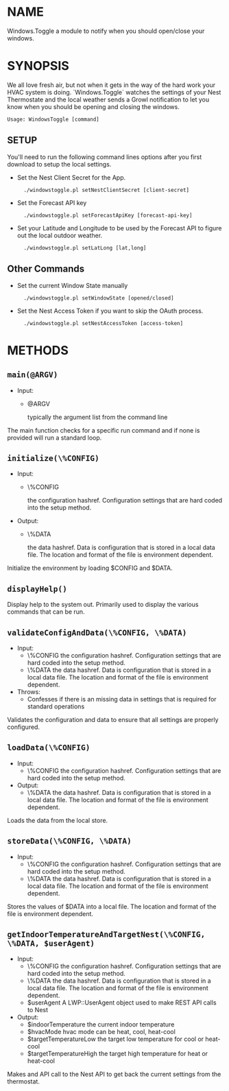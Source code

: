 # NAME

Windows.Toggle a module to notify when you should open/close your windows.

# SYNOPSIS

We all love fresh air, but not when it gets in the way of the hard work your HVAC 
system is doing.  \`Windows.Toggle\` watches the settings of your Nest Thermostate and
the local weather sends a Growl notification to let you know when you should be opening
and closing the windows.

    Usage: WindowsToggle [command]
    

## SETUP

You'll need to run the following command lines options after you first download to
setup the local settings.

- Set the Nest Client Secret for the App.

        ./windowstoggle.pl setNestClientSecret [client-secret]

- Set the Forecast API key

        ./windowstoggle.pl setForecastApiKey [forecast-api-key]

- Set your Latitude and Longitude to be used by the Forecast API to figure out the 
      local outdoor weather.

        ./windowstoggle.pl setLatLong [lat,long]

## Other Commands

- Set the current Window State manually

        ./windowstoggle.pl setWindowState [opened/closed]
          

- Set the Nest Access Token if you want to skip the OAuth process.

        ./windowstoggle.pl setNestAccessToken [access-token]
        

# METHODS

## `main(@ARGV)`

- Input:
    - @ARGV

        typically the argument list from the command line

The main function checks for a specific run command and if none is provided will run
a standard loop.

## `initialize(\%CONFIG)`

- Input:
    - \\%CONFIG

        the configuration hashref.  Configuration settings that are hard coded
        into the setup method.
- Output:
    - \\%DATA

        the data hashref. Data is configuration that is stored in a local data
        file.  The location and format of the file is environment dependent.

Initialize the environment by loading $CONFIG and $DATA.

## `displayHelp()`

Display help to the system out.  Primarily used to display the various commands
that can be run.

## `validateConfigAndData(\%CONFIG, \%DATA)`

- Input:
    - \\%CONFIG
    the configuration hashref.  Configuration settings that are hard coded
    into the setup method.
    - \\%DATA
    the data hashref. Data is configuration that is stored in a local data
    file.  The location and format of the file is environment dependent.
- Throws:
    - Confesses if there is an missing data in settings that is required for standard
          operations

Validates the configuration and data to ensure that all settings are properly
configured.

## `loadData(\%CONFIG)`

- Input:
    - \\%CONFIG
    the configuration hashref.  Configuration settings that are hard coded
    into the setup method.
- Output:
    - \\%DATA
    the data hashref. Data is configuration that is stored in a local data
    file.  The location and format of the file is environment dependent.

Loads the data from the local store.

## `storeData(\%CONFIG, \%DATA)`

- Input:
    - \\%CONFIG
    the configuration hashref.  Configuration settings that are hard coded
    into the setup method.
    - \\%DATA
    the data hashref. Data is configuration that is stored in a local data
    file.  The location and format of the file is environment dependent.

Stores the values of $DATA into a local file.  The location and format of the file is
environment dependent.

## `getIndoorTemperatureAndTargetNest(\%CONFIG, \%DATA, $userAgent)`

- Input:
    - \\%CONFIG
    the configuration hashref.  Configuration settings that are hard coded
    into the setup method.
    - \\%DATA
    the data hashref. Data is configuration that is stored in a local data
    file.  The location and format of the file is environment dependent.
    - $userAgent
    A LWP::UserAgent object used to make REST API calls to Nest
- Output:
    - $indoorTemperature
    the current indoor temperature
    - $hvacMode
    hvac mode can be heat, cool, heat-cool
    - $targetTemperatureLow
    the target low temperature for cool or heat-cool
    - $targetTemperatureHigh
    the target high temperature for heat or heat-cool

Makes and API call to the Nest API to get back the current settings from the thermostat.
